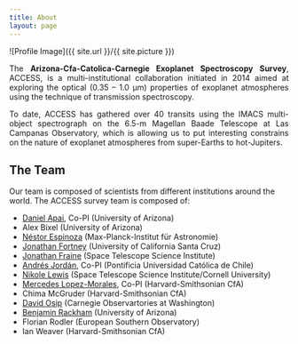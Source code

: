 ```yaml
---
title: About
layout: page
---
```

![Profile Image]({{ site.url }}/{{ site.picture }})

<p align="justify">
The <b> Arizona-Cfa-Catolica-Carnegie Exoplanet Spectroscopy Survey</b>, ACCESS, 
is a multi-institutional collaboration initiated in 2014 aimed at exploring the 
optical (0.35 – 1.0 μm) properties of exoplanet atmospheres using the technique of 
transmission spectroscopy. 
</p>

<p align="justify">To date, ACCESS has gathered over 40 transits using the IMACS multi-object 
spectrograph on the 6.5-m Magellan Baade Telescope at Las Campanas Observatory, which 
is allowing us to put interesting constrains on the nature of exoplanet atmospheres from 
super-Earths to hot-Jupiters. 
</p>

<h2>The Team</h2>
Our team is composed of scientists from different institutions around the world. The ACCESS 
survey team is composed of:

<ul class="columns" data-columns="2">
	<li><a target="_blank" href="http://apai.space">Daniel Apai</a>, Co-PI (University of Arizona)</li>
        <li>Alex Bixel (University of Arizona)</li>
        <li><a target="_blank" href="http://www.nestor-espinoza.com/">Néstor Espinoza</a> (Max-Planck-Institut für Astronomie)</li>
        <li><a target="_blank" href="http://www.ucolick.org/~jfortney/">Jonathan Fortney</a> (University of California Santa Cruz)</li>
        <li><a target="_blank" href="http://www.astro.umd.edu/~jfraine/simple/">Jonathan Fraine</a> (Space Telescope Science Institute)</li>
	<li><a target="_blank" href="http://andres-jordan.io/">Andrés Jordán</a>, Co-PI (Pontificia Universidad Católica de Chile)</li>
        <li><a target="_blank" href="http://www.stsci.edu/~nlewis/">Nikole Lewis</a> (Space Telescope Science Institute/Cornell University)</li>
	<li><a target="_blank" href="https://www.cfa.harvard.edu/~mlopez/Webpage/Welcome.html">Mercedes Lopez-Morales</a>, Co-PI (Harvard-Smithsonian CfA)</li>
        <li>Chima McGruder (Harvard-Smithsonian CfA)</li>
        <li><a target="_blank" href="https://www.researchgate.net/profile/David_Osip">David Osip</a> (Carnegie Observartories at Washington)</li>
	<li><a target="_blank" href="https://brackham.github.io/">Benjamin Rackham</a> (University of Arizona)</li>
        <li>Florian Rodler (European Southern Observatory)</li>
        <li>Ian Weaver (Harvard-Smithsonian CfA)</li>
</ul>
